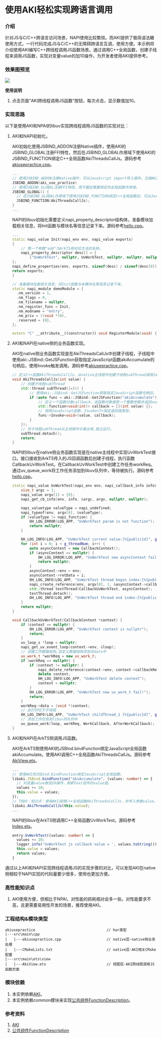 # 使用AKI轻松实现跨语言调用

### 介绍

针对JS与C/C++跨语言访问场景，NAPI使用比较繁琐。而AKI提供了极简语法糖使用方式，一行代码完成JS与C/C++的无障碍跨语言互调，使用方便。本示例将介绍使用AKI编写C++跨线程调用JS函数场景。通过调用C++全局函数，创建子线程来调用JS函数，实现对变量value的加10操作，为开发者使用AKI提供参考。

### 效果图预览

<img src="../../screenshots/device/AkiUsePractice.gif">

**使用说明**

1. 点击页面“AKI跨线程调用JS函数”按钮，每次点击，显示数值加10。

### 实现思路

以下是使用AKI和NPAI的libuv实现跨线程调用JS函数的实现对比：

1. AKI和NAPI初始化。

   AKI初始化使用JSBIND_ADDON注册Native插件，使用AKI的JSBIND_GLOBAL注册FFI特性，然后在JSBIND_GLOBAL作用域下使用AKI的JSBIND_FUNCTION绑定C++全局函数AkiThreadsCallJs。源码参考[akiusepractice.cpp](https://gitee.com/harmonyos-cases/cases/blob/master/CommonAppDevelopment/feature/akiusepractice/src/main/cpp/akiusepractice.cpp)。

   ```c++
   ...
   // 使用JSBIND_ADDON注册Native插件，可从JavaScript import导入插件。注册AKI插件名:即为编译*.so名称，规则与NAPI一致。
   JSBIND_ADDON(aki_use_practice)
   // 使用JSBIND_GLOBAL注册FFI特性。用于圈定需要绑定的全局函数作用域。
   JSBIND_GLOBAL() {
     // 在JSBIND_GLOBAL作用域下使用JSBIND_FUNCTION绑定C++全局函数后，可从JavaScript直接调用。
     JSBIND_FUNCTION(AkiThreadsCallJs);
   }
   ...
   ```

   NAPI的libuv初始化需要定义napi_property_descriptor结构体，准备模块加载相关信息，将Init函数与模块名等信息记录下来。源码参考[hello.cpp](https://gitee.com/openharmony/applications_app_samples/blob/master/code/Performance/PerformanceLibrary/feature/nativeThreadsCallJS/src/main/cpp/hello.cpp)。

   ```c++
   ...
   static napi_value Init(napi_env env, napi_value exports)
   {
       // 第一个参数"add"为ArkTS侧对应方法的名称。
       napi_property_descriptor desc[] = {
           {"UvWorkTest", nullptr, UvWorkTest, nullptr, nullptr, nullptr, napi_default, nullptr}
   };
   napi_define_properties(env, exports, sizeof(desc) / sizeof(desc[0]), desc);
   return exports;
   }
   
   // 准备模块加载相关信息，将Init函数与本模块名等信息记录下来。
   static napi_module demoModule = {
     .nm_version = 1,
     .nm_flags = 0,
     .nm_filename = nullptr,
     .nm_register_func = Init,
     .nm_modname = "entry",
     .nm_priv = ((void *)0),
     .reserved = {0},
   };
   
   extern "C" __attribute__((constructor)) void RegisterModule(void) { napi_module_register(&demoModule); } 
   ```

2. AKI和NAPI在native侧的业务函数实现。

   AKI在native侧业务函数实现是在AkiThreadsCallJs中创建子线程，子线程中使用aki::JSBind::GetJSFunction获取指定JavaScript函数akiAccumulate的句柄后，使用Invoke触发调用。源码参考[akiusepractice.cpp](https://gitee.com/harmonyos-cases/cases/blob/master/CommonAppDevelopment/feature/akiusepractice/src/main/cpp/akiusepractice.cpp)。

   ```c++
   // 定义C++函数AkiThreadsCallJs。从native主线程中创建子线程subThread调用JavaScript函数。
   void AkiThreadsCallJs(int value) {
       // 创建子线程subThread
       std::thread subThread([=]() {
           // 使用aki::JSBind::GetJSFunction获取指定JavaScript函数句柄后，使用Invoke触发调用。这里获取JS侧定义的函数akiAccumulate。
           if (auto func = aki::JSBind::GetJSFunction("akiAccumulate")) {
               // 定义一个函数对象callback，该函数对象接受一个整数参数并返回void。
               std::function<void(int)> callback = [](int value) {};
               // 调用JavaScript函数，Invoke<T>指定返回值类型。
               func->Invoke<void>(value, callback);
           }
       });
       // 将子线程subThread从主线程中分离出来,独立运行。
       subThread.detach();
       return;
   }
   ```

   NAPI的libuv在native侧业务函数实现是在native主线程中实现UvWorkTest接口。接口接收到ArkTS传入的JS回调函数后创建子线程，执行函数CallbackUvWorkTest。在CallbackUvWorkTest中创建工作任务workReq，通过uv_queue_work将工作任务添加到libuv队列中，等待被执行。源码参考[hello.cpp](https://gitee.com/openharmony/applications_app_samples/blob/master/code/Performance/PerformanceLibrary/feature/nativeThreadsCallJS/src/main/cpp/hello.cpp)。

   ```c++
   static napi_value UvWorkTest(napi_env env, napi_callback_info info) {
       size_t argc = 1;
       napi_value argv[1] = {0};
       napi_get_cb_info(env, info, &argc, argv, nullptr, nullptr);
   
       napi_valuetype valueType = napi_undefined;
       napi_typeof(env, argv[0], &valueType);
       if (valueType != napi_function) {
           OH_LOG_ERROR(LOG_APP, "UvWorkTest param is not function");
           return nullptr;
       }
   
       OH_LOG_INFO(LOG_APP, "UvWorkTest current value:[%{public}d]", g_cValue);
       for (int i = 0; i < g_threadNum; i++) {
           auto asyncContext = new CallbackContext();
           if (asyncContext == nullptr) {
               OH_LOG_ERROR(LOG_APP, "UvWorkTest new asyncContext fail!");
               return nullptr;
           }
           asyncContext->env = env;
           asyncContext->retData = i;
           OH_LOG_INFO(LOG_APP, "UvWorkTest thread begin index:[%{public}d], value:[%{public}d]", i, g_cValue);
           napi_create_reference(env, argv[0], 1, &asyncContext->callbackRef);
           std::thread testThread(CallbackUvWorkTest, asyncContext);
           testThread.detach();
           OH_LOG_INFO(LOG_APP, "UvWorkTest thread end index:[%{public}d], value:[%{public}d]", i, g_cValue);
       }
       return nullptr;
   }
   
   void CallbackUvWorkTest(CallbackContext *context) {
       if (context == nullptr) {
           OH_LOG_ERROR(LOG_APP, "UvWorkTest context is nullptr");
           return;
       }
       uv_loop_s *loop = nullptr;
       napi_get_uv_event_loop(context->env, &loop);
       // 创建工作数据结构,自定义数据结构添加在data中
       uv_work_t *workReq = new uv_work_t;
       if (workReq == nullptr) {
           if (context != nullptr) {
               napi_delete_reference(context->env, context->callbackRef);
               delete context;
               OH_LOG_INFO(LOG_APP, "UvWorkTest delete context");
               context = nullptr;
           }
           OH_LOG_ERROR(LOG_APP, "UvWorkTest new uv_work_t fail!");
           return;
       }
       workReq->data = (void *)context;
       // 此打印位于子线程
       OH_LOG_INFO(LOG_APP, "UvWorkTest childThread_1 [%{public}d]", g_cValue);
       // 添加工作任务到libuv的队列中
       uv_queue_work(loop, workReq, WorkCallback, AfterWorkCallback);
   }
   ```

3. AKI和NAPI在ArkTS侧调用JS函数。

   AKI在ArkTS侧使用AKI的JSBind.bindFunction绑定JavaScript全局函数akiAccumulate。使用AKI调用C++全局函数AkiThreadsCallJs。源码参考[AkiView.ets](https://gitee.com/harmonyos-cases/cases/blob/master/CommonAppDevelopment/feature/akiusepractice/src/main/ets/view/AkiView.ets)。

   ```typescript
   ...
   // 使用AKI的JSBind.bindFunction绑定JavaScript全局函数。
   libaki.JSBind.bindFunction("akiAccumulate", (values: number) => {
     // 对变量value做加10操作，刷新Text组件的value值。
     values += 10;
     this.value = values;
   });
   // TODO：知识点：使用AKI调用C++全局函数AkiThreadsCallJs，并传入参数value。
   libaki.AkiThreadsCallJs(this.value);
   ...
   ```

   NAPI的libuv在ArkTS侧调用C++全局函数UvWorkTest。源码参考[Index.ets](https://gitee.com/openharmony/applications_app_samples/blob/master/code/Performance/PerformanceLibrary/feature/nativeThreadsCallJS/src/main/ets/pages/Index.ets)。

   ```typescript
   entry.UvWorkTest((values: number) => {
     values += 10;
     logger.info('UvWorkTest js callback value = ', values.toString());
     this.value = values;
     return values;
   }
   ```

通过以上AKI和NAPI实现跨线程调用JS的实现步骤的对比，可以发现AKI在native侧相较于NAPI实现的代码量要少很多，使用也更加方便。

### 高性能知识点

1. AKI使用方便，但相比于NPAI，对性能的损耗相对会多一些。对性能要求不高，且更需要易用性开发的场景，推荐使用AKI。

### 工程结构&模块类型

   ```
   akiusepractice                                 // har类型
   |---src\main\cpp
   |   |---akiusepractice.cpp                     // native层-native侧业务处理
   |   |---CMakeLists.txt                         // native层-AKI相关CMake配置
   |---src\main\ets\view
   |   |---AkiView.ets                            // 视图层-AKI跨线程调用JS函数页面 
   ```

### 模块依赖

1. 本实例依赖[AKI](https://gitee.com/openharmony-sig/aki#-%E5%BF%AB%E9%80%9F%E6%8E%A5%E5%85%A5-)。
2. 本实例依赖common模块来实现[公共组件FunctionDescription](../../common/utils/src/main/ets/component/FunctionDescription.ets)。

### 参考资料

1. [AKI](https://gitee.com/openharmony-sig/aki)
2. [公共组件FunctionDescription](../../common/utils/src/main/ets/component/FunctionDescription.ets)